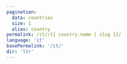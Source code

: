 ```yaml
---
pagination:
  data: countries
  size: 1
  alias: country
permalink: /it//{{ country.name | slug }}/
language: 'it'
basePermalink: '/it/'
dir: 'ltr'
---
```




